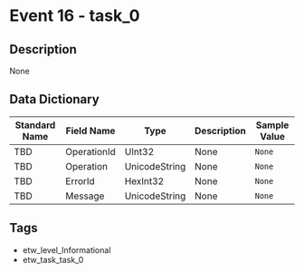 # Event 16 - task_0

## Description
None

## Data Dictionary
|Standard Name|Field Name|Type|Description|Sample Value|
|---|---|---|---|---|
|TBD|OperationId|UInt32|None|`None`|
|TBD|Operation|UnicodeString|None|`None`|
|TBD|ErrorId|HexInt32|None|`None`|
|TBD|Message|UnicodeString|None|`None`|

## Tags
* etw_level_Informational
* etw_task_task_0